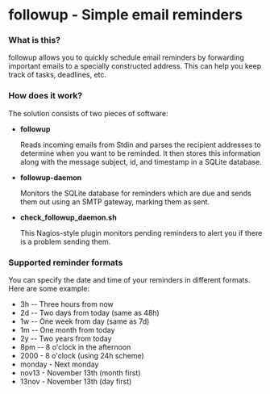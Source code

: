 # followup - Simple email reminders

### What is this?

followup allows you to quickly schedule email reminders by forwarding important emails to a specially constructed address. This can help you keep track of tasks, deadlines, etc.

### How does it work?

The solution consists of two pieces of software:

- **followup**

  Reads incoming emails from Stdin and parses the recipient addresses to determine when you want to be reminded. It then stores this information along with the message subject, id, and timestamp in a SQLite database.

- **followup-daemon**

  Monitors the SQLite database for reminders which are due and sends them out using an SMTP gateway, marking them as sent.

- **check_followup_daemon.sh**

  This Nagios-style plugin monitors pending reminders to alert you if there is a problem sending them.

### Supported reminder formats

You can specify the date and time of your reminders in different formats.
Here are some example:

- 3h -- Three hours from now
- 2d -- Two days from today (same as 48h)
- 1w -- One week from day (same as 7d)
- 1m -- One month from today
- 2y -- Two years from today
- 8pm -- 8 o'clock in the afternoon
- 2000 - 8 o'clock (using 24h scheme)
- monday - Next monday
- nov13 - November 13th (month first)
- 13nov - November 13th (day first)



 